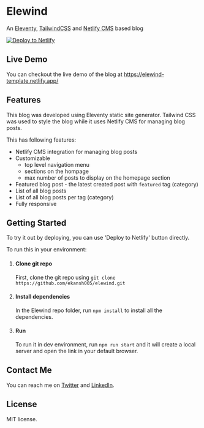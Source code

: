 # Elewind

An [Eleventy](https://www.11ty.dev/), [TailwindCSS](https://tailwindcss.com/) and [Netlify CMS](https://www.netlifycms.org/) based blog

[![Deploy to Netlify](https://www.netlify.com/img/deploy/button.svg)](https://app.netlify.com/start/deploy?repository=https://github.com/ekansh005/elewind)

## Live Demo

You can checkout the live demo of the blog at https://elewind-template.netlify.app/

## Features

This blog was developed using Eleventy static site generator. Tailwind CSS was used to style the blog while it uses Netlify CMS for managing blog posts.

This has following features:

- Netlify CMS integration for managing blog posts
- Customizable
  - top level navigation menu
  - sections on the hompage
  - max number of posts to display on the homepage section
- Featured blog post - the latest created post with `featured` tag (category)
- List of all blog posts
- List of all blog posts per tag (category)
- Fully responsive

## Getting Started

To try it out by deploying, you can use 'Deploy to Netlify' button directly.

To run this in your environment:

1. #### Clone git repo

   First, clone the git repo using `git clone https://github.com/ekansh005/elewind.git`

2. #### Install dependencies

   In the Elewind repo folder, run `npm install` to install all the dependencies.

3. #### Run
   To run it in dev environment, run `npm run start` and it will create a local server and open the link in your default browser.

## Contact Me

You can reach me on [Twitter](https://twitter.com/ekansh005) and [LinkedIn](https://www.linkedin.com/in/ekanshsaxena/).

## License

MIT license.

